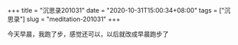 +++
title = "沉思录201031"
date = "2020-10-31T15:00:34+08:00"
tags = ["沉思录"]
slug = "meditation-201031"
+++

今天早晨，我跑了步，感觉还可以，以后就改成早晨跑步了
